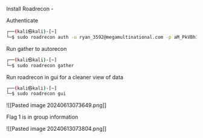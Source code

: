 Install Roadrecon - 

Authenticate
```sh
┌──(kali㉿kali)-[~]
└─$ sudo roadrecon auth -u ryan_3592@megamultinational.com -p aM_PkVBh1rH3OGQNKY1
```

Run gather to autorecon
```sh
┌──(kali㉿kali)-[~]
└─$ sudo roadrecon gather   
```

Run roadrecon in gui for a cleaner view of data
```sh
┌──(kali㉿kali)-[~]
└─$ sudo roadrecon gui   
```

![[Pasted image 20240613073649.png]]

Flag 1 is in group information

![[Pasted image 20240613073804.png]]